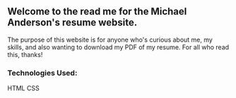 ## Welcome to the read me for the Michael Anderson's resume website. ##

The purpose of this website is for anyone who's curious about me, my skills, and also wanting to download my PDF of my resume.
For all who read this, thanks!

### Technologies Used: ###
HTML
CSS
